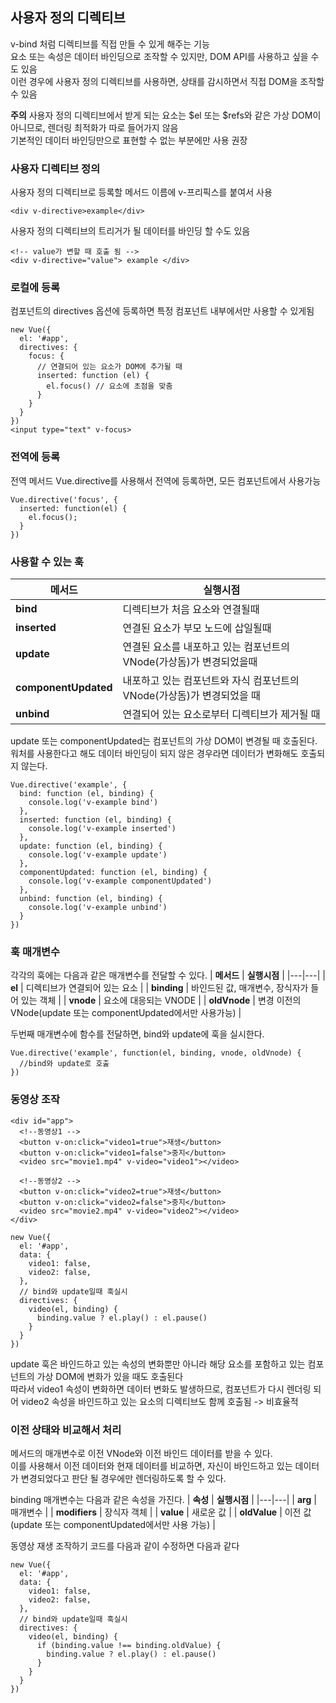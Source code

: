 ## 사용자 정의 디렉티브
v-bind 처럼 디렉티브를 직접 만들 수 있게 해주는 기능  
요소 또는 속성은 데이터 바인딩으로 조작할 수 있지만, DOM API를 사용하고 싶을 수도 있음   
이런 경우에 사용자 정의 디렉티브를 사용하면, 상태를 감시하면서 직접 DOM을 조작할 수 있음  
  
**주의**
사용자 정의 디렉티브에서 받게 되는 요소는 $el 또는 $refs와 같은 가상 DOM이 아니므로, 렌더링 최적화가 따로 들어가지 않음  
기본적인 데이터 바인딩만으로 표현할 수 없는 부분에만 사용 권장

### 사용자 디렉티브 정의
사용자 정의 디렉티브로 등록할 메서드 이름에 v-프리픽스를 붙여서 사용
```
<div v-directive>example</div>
```

사용자 정의 디렉티브의 트리거가 될 데이터를 바인딩 할 수도 있음
```
<!-- value가 변할 때 호출 됨 -->
<div v-directive="value"> example </div>
```

### 로컬에 등록
컴포넌트의 directives 옵션에 등록하면 특정 컴포넌트 내부에서만 사용할 수 있게됨
```
new Vue({
  el: '#app',
  directives: {
    focus: {
      // 연결되어 있는 요소가 DOM에 추가될 때
      inserted: function (el) {
        el.focus() // 요소에 초점을 맞춤
      }
    }
  }
})
<input type="text" v-focus>
```

### 전역에 등록
전역 메서드 Vue.directive를 사용해서 전역에 등록하면, 모든 컴포넌트에서 사용가능
```
Vue.directive('focus', {
  inserted: function(el) {
    el.focus();
  }
})
```

### 사용할 수 있는 훅
|  **메서드** | **실행시점**  |
|---|---|
| **bind**  | 디렉티브가 처음 요소와 연결될때  |
| **inserted**  | 연결된 요소가 부모 노드에 삽일될때 |
| **update**  | 연결된 요소를 내포하고 있는 컴포넌트의 VNode(가상돔)가 변경되었을때  |
| **componentUpdated**  | 내포하고 있는 컴포넌트와 자식 컴포넌트의 VNode(가상돔)가 변경되었을 때  |
| **unbind**  | 연결되어 있는 요소로부터 디렉티브가 제거될 때

update 또는 componentUpdated는 컴포넌트의 가상 DOM이 변경될 때 호출된다.  
워처를 사용한다고 해도 데이터 바인딩이 되지 않은 경우라면 데이터가 변화해도 호출되지 않는다.

```
Vue.directive('example', {
  bind: function (el, binding) {
    console.log('v-example bind')
  },
  inserted: function (el, binding) {
    console.log('v-example inserted')
  },
  update: function (el, binding) {
    console.log('v-example update')
  },
  componentUpdated: function (el, binding) {
    console.log('v-example componentUpdated')
  },
  unbind: function (el, binding) {
    console.log('v-example unbind')
  }
})
```

### 훅 매개변수
각각의 훅에는 다음과 같은 매개변수를 전달할 수 있다.
|  **메서드** | **실행시점**  |
|---|---|
| **el**  | 디렉티브가 연결되어 있는 요소 |
| **binding**  | 바인드된 값, 매개변수, 장식자가 들어 있는 객체 |
| **vnode**  | 요소에 대응되는 VNODE  |
| **oldVnode**  | 변경 이전의 VNode(update 또는 componentUpdated에서만 사용가능)  |

두번째 매개변수에 함수를 전달하면, bind와 update에 훅을 실시한다.
```
Vue.directive('example', function(el, binding, vnode, oldVnode) {
  //bind와 update로 호출
})
```

### 동영상 조작

```
<div id="app">
  <!--동영상1 -->
  <button v-on:click="video1=true">재생</button>
  <button v-on:click="video1=false">중지</button>
  <video src="movie1.mp4" v-video="video1"></video>

  <!--동영상2 -->
  <button v-on:click="video2=true">재생</button>
  <button v-on:click="video2=false">중지</button>
  <video src="movie2.mp4" v-video="video2"></video>
</div>

new Vue({
  el: '#app',
  data: {
    video1: false,
    video2: false,
  },
  // bind와 update일때 훅실시
  directives: {
    video(el, binding) {
      binding.value ? el.play() : el.pause()
    }
  }
})
```
update 훅은 바인드하고 있는 속성의 변화뿐만 아니라 해당 요소를 포함하고 있는 컴포넌트의 가상 DOM에 변화가 있을 때도 호출된다  
따라서 video1 속성이 변화하면 데이터 변화도 발생하므로, 컴포넌트가 다시 렌더링 되어 video2 속성을 바인드하고 있는 요소의 디렉티브도 함께 호출됨 -> 비효율적

### 이전 상태와 비교해서 처리
메서드의 매개변수로 이전 VNode와 이전 바인드 데이터를 받을 수 있다.  
이를 사용해서 이전 데이터와 현재 데이터를 비교하면, 자신이 바인드하고 있는 데이터가 변경되었다고 판단 될 경우에만 렌더링하도록 할 수 있다.

binding 매개변수는 다음과 같은 속성을 가진다.
|  **속성** | **실행시점**  |
|---|---|
| **arg**  | 매개변수 |
| **modifiers**  | 장식자 객체 |
| **value**  | 새로운 값 |
| **oldValue**  | 이전 값(update 또는 componentUpdated에서만 사용 가능) |

동영상 재생 조작하기 코드를 다음과 같이 수정하면 다음과 같다
```
new Vue({
  el: '#app',
  data: {
    video1: false,
    video2: false,
  },
  // bind와 update일때 훅실시
  directives: {
    video(el, binding) {
      if (binding.value !== binding.oldValue) {
        binding.value ? el.play() : el.pause()
      }
    }
  }
})
```